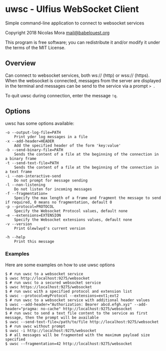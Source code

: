 # uwsc - Ulfius WebSocket Client

Simple command-line application to connect to websocket services

Copyright 2018 Nicolas Mora <mail@babelouest.org>

This program is free software; you can redistribute it and/or modify it under the terms of the MIT License.

## Overview

Can connect to websocket services, both ws:// (http) or wss:// (https). When the websocket is connected, messages from the server are displayed in the terminal and messages can be send to the service via a prompt `> `.

To quit uwsc during connection, enter the message `!q`.

## Options

uwsc has some options available:

```shell
-o --output-log-file=PATH
	Print yder log messages in a file
-x --add-header=HEADER
	Add the specified header of the form 'key:value'
-b --send-binary-file=PATH
	Sends the content of a file at the beginning of the connection in a binary frame
-t --send-text-file=PATH
	Sends the content of a file at the beginning of the connection in a text frame
-i --non-interactive-send
	Do not prompt for message sending
-l --non-listening
	Do not listen for incoming messages
-f --fragmentation=
	Specify the max length of a frame and fragment the message to send if required, 0 means no fragmentation, default 0
-p --protocol=PROTOCOL
	Specify the Websocket Protocol values, default none
-e --extensions=EXTENSION
	Specify the Websocket extensions values, default none
-v --version
	Print Glewlwyd's current version

-h --help
	Print this message
```

### Examples

Here are some examples on how to use uwsc options

```shell
$ # run uwsc to a websocket service
$ uwsc http://localhost:9275/websocket
$ # run uwsc to a secured websocket service
$ uwsc https://localhost:9275/websocket
$ # run uwsc with a specified protocol and extension list
$ uwsc --protocol=myProtocol --extensions=ext1;ext2
$ # run uwsc to a websocket service with additional header values
$ uwsc --add-header="Authorization: Bearer abcd.efgh.xyz" --add-header="pragma: no-cache" http://localhost:9275/websocket
$ # run uwsc to send a text file content to the service as first message, then the prompt will be available
$ uwsc --send-text-file=/path/to/file http://localhost:9275/websocket
$ # run uwsc without prompt
$ uwsc -i http://localhost:9275/websocket
$ # all messages will be fragmented with the maximum payload size specified
$ uwsc --fragmentation=42 http://localhost:9275/websocket
```
